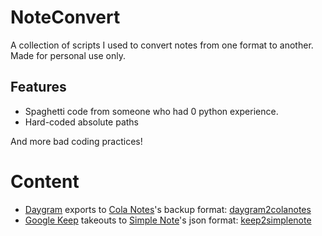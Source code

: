 # NoteConvert
A collection of scripts I used to convert notes from one format to another. Made for personal use only.

## Features
* Spaghetti code from someone who had 0 python experience.
* Hard-coded absolute paths

And more bad coding practices!

# Content
* [Daygram](https://www.daygram.today/) exports to [Cola Notes](http://colanotes.com/)'s backup format: [daygram2colanotes](https://github.com/Ynng/NoteConvert/blob/master/daygram2colanotes.py)
* [Google Keep](https://keep.google.com/u/0/) takeouts to [Simple Note](https://simplenote.com/)'s json format: [keep2simplenote](https://github.com/Ynng/NoteConvert/blob/master/keep2simplenote.py)
